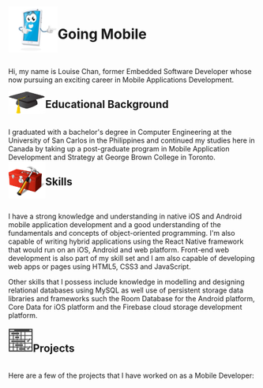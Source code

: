 
<img align="left" src="./images/mobile_icon.png" width=100 />

# Going Mobile        
<br>

Hi, my name is Louise Chan, former Embedded Software Developer whose now pursuing an exciting career in Mobile Applications Development.

<img align="left" src="./images/graduation_cap.png" width=75 />

## Educational Background
<br>
I graduated with a bachelor's degree in Computer Engineering at the University of San Carlos in the Philippines and continued my studies here in Canada by taking up a post-graduate program in Mobile Application Development and Strategy at George Brown College in Toronto.  
<br>
<img align="left" src="./images/toolbox.png" width=75 /> 

## Skills
<br>

I have a strong knowledge and understanding in native iOS and Android mobile application development and a good understanding of the fundamentals and concepts of object-oriented programming. I'm also capable of writing hybrid applications using the React Native framework that would run on an iOS, Android and web platform. Front-end web development is also part of my skill set and I am also capable of developing web apps or pages using HTML5, CSS3 and JavaScript.  

Other skills that I possess include knowledge in modelling and designing relational databases using MySQL as well use of persistent storage data libraries and frameworks such the Room Database for the Android platform, Core Data for iOS platform and the Firebase cloud storage development platform.
<br><br>
<img align="left" src="./images/project_icon.png" width=50 /> 

## Projects
<br>
Here are a few of the projects that I have worked on as a Mobile Developer:








